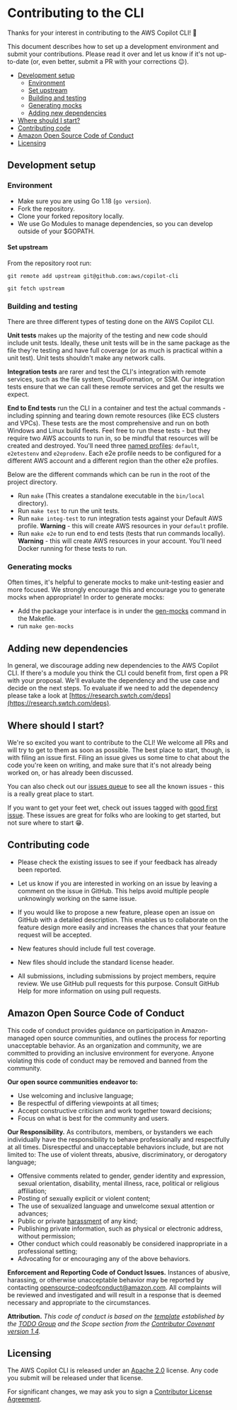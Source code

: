 # Contributing to the CLI

Thanks for your interest in contributing to the AWS Copilot CLI! 💖

This document describes how to set up a development environment and submit your contributions.
Please read it over and let us know if it's not up-to-date (or, even better, submit a PR with your corrections 😉).

- [Development setup](#development-setup)
  - [Environment](#environment)
  - [Set upstream](#set-upstream)
  - [Building and testing](#building-and-testing)
  - [Generating mocks](#generating-mocks)
  - [Adding new dependencies](#adding-new-dependencies)
- [Where should I start?](#where-should-i-start)
- [Contributing code](#contributing-code)
- [Amazon Open Source Code of Conduct](#amazon-open-source-code-of-conduct)
- [Licensing](#licensing)

## Development setup

### Environment

- Make sure you are using Go 1.18 (`go version`).
- Fork the repository.
- Clone your forked repository locally.
- We use Go Modules to manage dependencies, so you can develop outside of your $GOPATH.

#### Set upstream

From the repository root run:

`git remote add upstream git@github.com:aws/copilot-cli`

`git fetch upstream`

### Building and testing

There are three different types of testing done on the AWS Copilot CLI.

**Unit tests** makes up the majority of the testing and new code should include unit tests.
Ideally, these unit tests will be in the same package as the file they're testing and have full coverage (or as much is practical within a unit test).
Unit tests shouldn't make any network calls.

**Integration tests** are rarer and test the CLI's integration with remote services, such as the file system, CloudFormation, or SSM.
Our integration tests ensure that we can call these remote services and get the results we expect.

**End to End tests** run the CLI in a container and test the actual commands - including spinning and tearing down remote resources (like ECS clusters and VPCs).
These tests are the most comprehensive and run on both Windows and Linux build fleets.
Feel free to run these tests - but they require two AWS accounts to run in, so be mindful that resources will be created and destroyed.
You'll need three [named profiles](https://docs.aws.amazon.com/cli/latest/userguide/cli-configure-profiles.html): `default`, `e2etestenv` and `e2eprodenv`.
Each e2e profile needs to be configured for a different AWS account and a different region than the other e2e profiles.

Below are the different commands which can be run in the root of the project directory.

* Run `make` (This creates a standalone executable in the `bin/local` directory).
* Run `make test` to run the unit tests.
* Run `make integ-test` to run integration tests against your Default AWS profile. **Warning** - this will create AWS resources in your `default` profile.
* Run `make e2e` to run end to end tests (tests that run commands locally). **Warning** - this will create AWS resources in your account. You'll need Docker running for these tests to run.

### Generating mocks
Often times, it's helpful to generate mocks to make unit-testing easier and more focused. We strongly encourage this and encourage you to generate mocks when appropriate! In order to generate mocks:

* Add the package your interface is in under the [gen-mocks](https://github.com/aws/copilot-cli/blob/master/Makefile) command in the Makefile.
* run `make gen-mocks`

## Adding new dependencies

In general, we discourage adding new dependencies to the AWS Copilot CLI. If there's a module you think the CLI could benefit from, first open a PR with your proposal.
We'll evaluate the dependency and the use case and decide on the next steps. To evaluate if we need to add the dependency please take a look at [https://research.swtch.com/deps](https://research.swtch.com/deps).

## Where should I start?

We're so excited you want to contribute to the CLI! We welcome all PRs and will try to get to them as soon as possible.
The best place to start, though, is with filing an issue first. Filing an issue gives us some time to chat about the code you're keen on writing, and make sure that it's not already being worked on, or has already been discussed.

You can also check out our [issues queue](https://github.com/aws/copilot-cli/issues) to see all the known issues - this is a really great place to start.

If you want to get your feet wet, check out issues tagged with [good first issue](https://github.com/aws/copilot-cli/issues?q=is%3Aissue+is%3Aopen+label%3A%22good+first+issue%22).
These issues are great for folks who are looking to get started, but not sure where to start 😁.

## Contributing code
* Please check the existing issues to see if your feedback has already been reported.

* Let us know if you are interested in working on an issue by leaving a comment
on the issue in GitHub. This helps avoid multiple people unknowingly working on
the same issue.

* If you would like to propose a new feature, please open an issue on GitHub with
a detailed description. This enables us to collaborate on the feature design
more easily and increases the chances that your feature request will be accepted.

* New features should include full test coverage.

* New files should include the standard license  header.

* All submissions, including submissions by project members, require review. We
use GitHub pull requests for this purpose. Consult GitHub Help for more
information on using pull requests.

## Amazon Open Source Code of Conduct

This code of conduct provides guidance on participation in Amazon-managed open source communities, and outlines the process for reporting unacceptable behavior. As an organization and community, we are committed to providing an inclusive environment for everyone. Anyone violating this code of conduct may be removed and banned from the community.

**Our open source communities endeavor to:**
* Use welcoming and inclusive language;
* Be respectful of differing viewpoints at all times;
* Accept constructive criticism and work together toward decisions;
* Focus on what is best for the community and users.

**Our Responsibility.** As contributors, members, or bystanders we each individually have the responsibility to behave professionally and respectfully at all times. Disrespectful and unacceptable behaviors include, but are not limited to:
The use of violent threats, abusive, discriminatory, or derogatory language;
* Offensive comments related to gender, gender identity and expression, sexual orientation, disability, mental illness, race, political or religious affiliation;
* Posting of sexually explicit or violent content;
* The use of sexualized language and unwelcome sexual attention or advances;
* Public or private [harassment](http://todogroup.org/opencodeofconduct/#definitions) of any kind;
* Publishing private information, such as physical or electronic address, without permission;
* Other conduct which could reasonably be considered inappropriate in a professional setting;
* Advocating for or encouraging any of the above behaviors.

**Enforcement and Reporting Code of Conduct Issues.**
Instances of abusive, harassing, or otherwise unacceptable behavior may be reported by contacting opensource-codeofconduct@amazon.com. All complaints will be reviewed and investigated and will result in a response that is deemed necessary and appropriate to the circumstances.

**Attribution.** _This code of conduct is based on the [template](http://todogroup.org/opencodeofconduct) established by the [TODO Group](http://todogroup.org/) and the Scope section from the [Contributor Covenant version 1.4](http://contributor-covenant.org/version/1/4/)._

## Licensing
The AWS Copilot CLI is released under an [Apache 2.0](http://aws.amazon.com/apache-2-0/) license. Any code you submit will be released under that license.

For significant changes, we may ask you to sign a [Contributor License Agreement](http://en.wikipedia.org/wiki/Contributor_License_Agreement).
